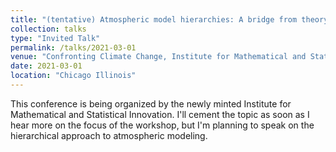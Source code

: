 ```yaml
---
title: "(tentative) Atmospheric model hierarchies: A bridge from theory to climate prediction"
collection: talks
type: "Invited Talk"
permalink: /talks/2021-03-01
venue: "Confronting Climate Change, Institute for Mathematical and Statistical Innovation"
date: 2021-03-01
location: "Chicago Illinois"
---
```


This conference is being organized by the newly minted Institute for Mathematical and Statistical Innovation.   I'll cement the topic as soon as I hear more on the focus of the workshop, but I'm planning to speak on the hierarchical approach to atmospheric modeling.

